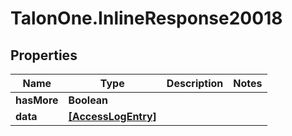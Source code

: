 # TalonOne.InlineResponse20018

## Properties

Name | Type | Description | Notes
------------ | ------------- | ------------- | -------------
**hasMore** | **Boolean** |  | 
**data** | [**[AccessLogEntry]**](AccessLogEntry.md) |  | 


